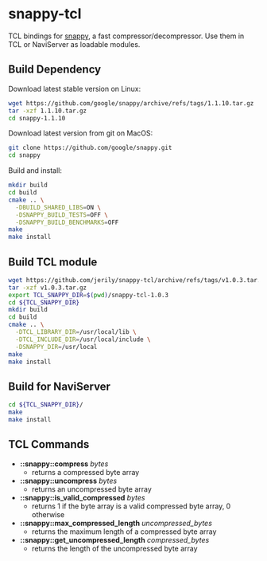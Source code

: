 # snappy-tcl

TCL bindings for [snappy](https://github.com/google/snappy), a fast compressor/decompressor.
Use them in TCL or NaviServer as loadable modules.

## Build Dependency

Download latest stable version on Linux:
```bash
wget https://github.com/google/snappy/archive/refs/tags/1.1.10.tar.gz
tar -xzf 1.1.10.tar.gz
cd snappy-1.1.10
```

Download latest version from git on MacOS:
```bash
git clone https://github.com/google/snappy.git
cd snappy
```

Build and install:
```bash
mkdir build
cd build
cmake .. \
  -DBUILD_SHARED_LIBS=ON \
  -DSNAPPY_BUILD_TESTS=OFF \
  -DSNAPPY_BUILD_BENCHMARKS=OFF
make 
make install
```

## Build TCL module
```bash
wget https://github.com/jerily/snappy-tcl/archive/refs/tags/v1.0.3.tar.gz
tar -xzf v1.0.3.tar.gz
export TCL_SNAPPY_DIR=$(pwd)/snappy-tcl-1.0.3
cd ${TCL_SNAPPY_DIR}
mkdir build
cd build
cmake .. \
  -DTCL_LIBRARY_DIR=/usr/local/lib \
  -DTCL_INCLUDE_DIR=/usr/local/include \
  -DSNAPPY_DIR=/usr/local
make
make install
```

## Build for NaviServer
```bash
cd ${TCL_SNAPPY_DIR}/
make
make install
```

## TCL Commands
* **::snappy::compress** *bytes*
    - returns a compressed byte array
* **::snappy::uncompress** *bytes*
    - returns an uncompressed byte array
* **::snappy::is_valid_compressed** *bytes*
    - returns 1 if the byte array is a valid compressed byte array, 0 otherwise
* **::snappy::max_compressed_length** *uncompressed_bytes*
    - returns the maximum length of a compressed byte array
* **::snappy::get_uncompressed_length** *compressed_bytes*
    - returns the length of the uncompressed byte array
